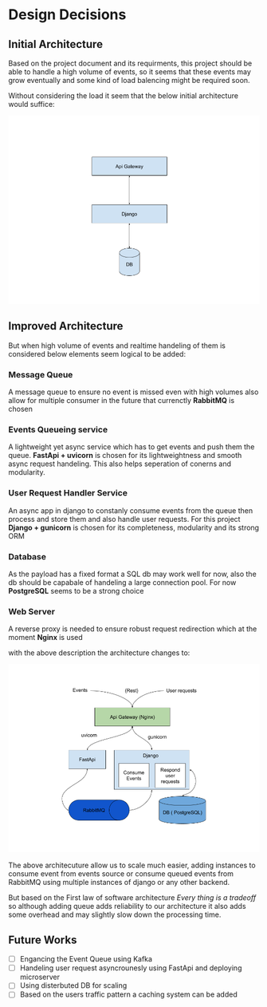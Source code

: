 # Design Decisions

## Initial Architecture

Based on the project document and its requirments, this project should be able to handle a high volume of events, so it seems that these events may grow eventually and some kind of load balencing might be required soon.

Without considering the load it seem that the below initial architecture would suffice:

![initial architecture](img/Initial%20Architecture.png)

## Improved Architecture

But when high volume of events and realtime handeling of them is considered below elements seem logical to be added:

### Message Queue

A message queue to ensure no event is missed even with high volumes also allow for multiple consumer in the future that currenctly **RabbitMQ** is chosen

### Events Queueing service

A lightweight yet async service which has to get events and push them the queue. **FastApi + uvicorn** is chosen for its lightweightness and smooth async request handeling. This also helps seperation of conerns and modularity.

### User Request Handler Service

An async app in django to constanly consume events from the queue then process and store them and also handle user requests. For this project **Django + gunicorn** is chosen for its completeness, modularity and its strong ORM

### Database

As the payload has a fixed format a SQL db may work well for now, also the db should be capabale of handeling a large connection pool. For now **PostgreSQL** seems to be a strong choice

### Web Server

A reverse proxy is needed to ensure robust request redirection which at the moment **Nginx** is used

with the above description the architecture changes to:

![Improved Architecture](img/Improved%20Architecture.png)

The above architecuture allow us to scale much easier, adding instances to consume event from events source or consume queued events from RabbitMQ using multiple instances of django or any other backend.

But based on the First law of software architecture *Every thing is a tradeoff* so although adding queue adds reliability to our architecture it also adds some overhead and may slightly slow down the processing time.

## Future Works

* [ ] Engancing the Event Queue using Kafka
* [ ] Handeling user request asyncrounesly using FastApi and deploying microserver
* [ ] Using disterbuted DB for scaling
* [ ] Based on the users traffic pattern a caching system can be added